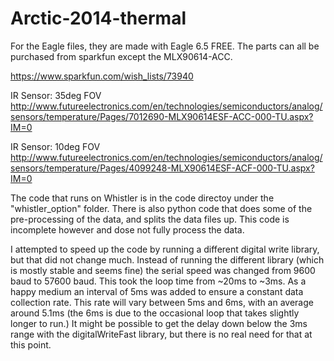 Arctic-2014-thermal
===================
For the Eagle files, they are made with Eagle 6.5 FREE. The parts can all be purchased 
from sparkfun except the MLX90614-ACC.

https://www.sparkfun.com/wish_lists/73940

IR Sensor: 35deg FOV
http://www.futureelectronics.com/en/technologies/semiconductors/analog/sensors/temperature/Pages/7012690-MLX90614ESF-ACC-000-TU.aspx?IM=0

IR Sensor: 10deg FOV
http://www.futureelectronics.com/en/technologies/semiconductors/analog/sensors/temperature/Pages/4099248-MLX90614ESF-ACF-000-TU.aspx?IM=0


The code that runs on Whistler is in the code directoy under the "whistler_option" folder. There is also python code that does some of the pre-processing of the data, and splits the data files up. This code is incomplete however and dose not fully process the data. 

I attempted to speed up the code by running a different digital write library, but that did not change much. Instead of running the different library (which is mostly stable and seems fine) the serial speed was changed from 9600 baud to 57600 baud. This took the loop time from ~20ms to ~3ms. As a happy medium an interval of 5ms was added to ensure a constant data collection rate. This rate will vary between 5ms and 6ms, with an average around 5.1ms (the 6ms is due to the occasional loop that takes slightly longer to run.) It might be possible to get the delay down below the 3ms range with the digitalWriteFast library, but there is no real need for that at this point.
